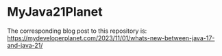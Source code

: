 # MyJava21Planet

The corresponding blog post to this repository is: https://mydeveloperplanet.com/2023/11/01/whats-new-between-java-17-and-java-21/

